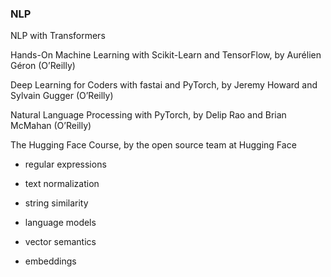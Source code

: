 ### NLP

NLP with Transformers

Hands-On Machine Learning with Scikit-Learn and TensorFlow, by Aurélien Géron (O’Reilly)

Deep Learning for Coders with fastai and PyTorch, by Jeremy Howard and Sylvain Gugger (O’Reilly)

Natural Language Processing with PyTorch, by Delip Rao and Brian McMahan (O’Reilly)

The Hugging Face Course, by the open source team at Hugging Face

- regular expressions

- text normalization

- string similarity

- language models

- vector semantics

- embeddings

